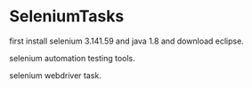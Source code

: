 # SeleniumTasks

first install selenium 3.141.59 and java 1.8
and download eclipse.

selenium automation testing tools.

selenium webdriver task.
